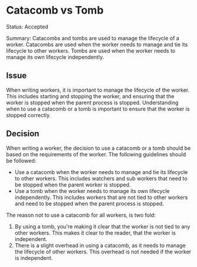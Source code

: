 # Catacomb vs Tomb

Status: Accepted

Summary: Catacombs and tombs are used to manage the lifecycle of a worker. Catacombs are used when the worker needs to manage and tie its lifecycle to other workers. Tombs are used when the worker needs to manage its own lifecycle independently.

## Issue

When writing workers, it is important to manage the lifecycle of the worker. This includes starting and stopping the worker, and ensuring that the worker is stopped when the parent process is stopped. Understanding when to use a catacomb or a tomb is important to ensure that the worker is stopped correctly.

## Decision

When writing a worker, the decision to use a catacomb or a tomb should be based on the requirements of the worker. The following guidelines should be followed:

  - Use a catacomb when the worker needs to manage and tie its lifecycle to other workers. This includes watchers and sub workers that need to be stopped when the parent worker is stopped.
  - Use a tomb when the worker needs to manage its own lifecycle independently. This includes workers that are not tied to other workers and need to be stopped when the parent process is stopped.

The reason not to use a catacomb for all workers, is two fold:

  1. By using a tomb, you're making it clear that the worker is not tied to any other workers. This makes it clear to the reader, that the worker is independent.
  2. There is a slight overhead in using a catacomb, as it needs to manage the lifecycle of other workers. This overhead is not needed if the worker is independent.
